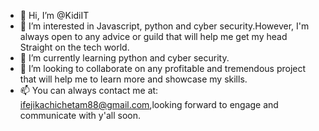 - 👋 Hi, I’m @KidiIT
- 👀 I’m interested in Javascript, python and cyber security.However, I'm always open to any advice or guild that will help me get my head Straight on the tech world.
- 🌱 I’m currently learning python and cyber security.
- 💞️ I’m looking to collaborate on any profitable and tremendous project that will help me to learn more and showcase my skills.
- 📫 You can always contact me at: ifejikachichetam88@gmail.com,looking forward to engage and communicate with y'all soon.

<!---
KidiIT/KidiIT is a ✨ special ✨ repository because its `README.md` (this file) appears on your GitHub profile.
You can click the Preview link to take a look at your changes.
--->
